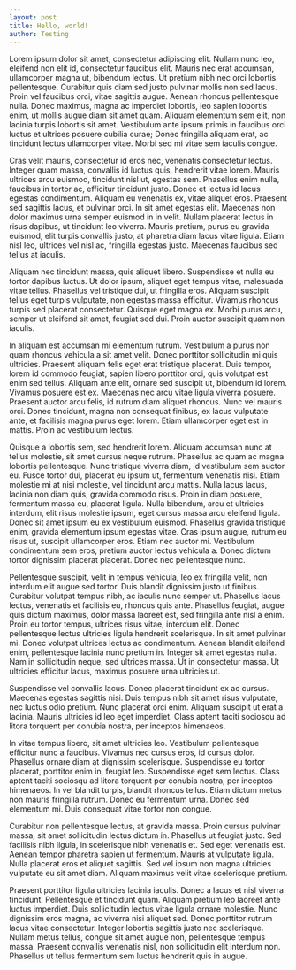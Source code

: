 ```yaml
---
layout: post
title: Hello, world!
author: Testing
---
```

Lorem ipsum dolor sit amet, consectetur adipiscing elit. Nullam nunc leo, eleifend non elit id, consectetur faucibus elit. Mauris nec erat accumsan, ullamcorper magna ut, bibendum lectus. Ut pretium nibh nec orci lobortis pellentesque. Curabitur quis diam sed justo pulvinar mollis non sed lacus. Proin vel faucibus orci, vitae sagittis augue. Aenean rhoncus pellentesque nulla. Donec maximus, magna ac imperdiet lobortis, leo sapien lobortis enim, ut mollis augue diam sit amet quam. Aliquam elementum sem elit, non lacinia turpis lobortis sit amet. Vestibulum ante ipsum primis in faucibus orci luctus et ultrices posuere cubilia curae; Donec fringilla aliquam erat, ac tincidunt lectus ullamcorper vitae. Morbi sed mi vitae sem iaculis congue.

Cras velit mauris, consectetur id eros nec, venenatis consectetur lectus. Integer quam massa, convallis id luctus quis, hendrerit vitae lorem. Mauris ultrices arcu euismod, tincidunt nisl ut, egestas sem. Phasellus enim nulla, faucibus in tortor ac, efficitur tincidunt justo. Donec et lectus id lacus egestas condimentum. Aliquam eu venenatis ex, vitae aliquet eros. Praesent sed sagittis lacus, et pulvinar orci. In sit amet egestas elit. Maecenas non dolor maximus urna semper euismod in in velit. Nullam placerat lectus in risus dapibus, ut tincidunt leo viverra. Mauris pretium, purus eu gravida euismod, elit turpis convallis justo, at pharetra diam lacus vitae ligula. Etiam nisl leo, ultrices vel nisl ac, fringilla egestas justo. Maecenas faucibus sed tellus at iaculis.

Aliquam nec tincidunt massa, quis aliquet libero. Suspendisse et nulla eu tortor dapibus luctus. Ut dolor ipsum, aliquet eget tempus vitae, malesuada vitae tellus. Phasellus vel tristique dui, ut fringilla eros. Aliquam suscipit tellus eget turpis vulputate, non egestas massa efficitur. Vivamus rhoncus turpis sed placerat consectetur. Quisque eget magna ex. Morbi purus arcu, semper ut eleifend sit amet, feugiat sed dui. Proin auctor suscipit quam non iaculis.

In aliquam est accumsan mi elementum rutrum. Vestibulum a purus non quam rhoncus vehicula a sit amet velit. Donec porttitor sollicitudin mi quis ultricies. Praesent aliquam felis eget erat tristique placerat. Duis tempor, lorem id commodo feugiat, sapien libero porttitor orci, quis volutpat est enim sed tellus. Aliquam ante elit, ornare sed suscipit ut, bibendum id lorem. Vivamus posuere est ex. Maecenas nec arcu vitae ligula viverra posuere. Praesent auctor arcu felis, id rutrum diam aliquet rhoncus. Nunc vel mauris orci. Donec tincidunt, magna non consequat finibus, ex lacus vulputate ante, et facilisis magna purus eget lorem. Etiam ullamcorper eget est in mattis. Proin ac vestibulum lectus.

Quisque a lobortis sem, sed hendrerit lorem. Aliquam accumsan nunc at tellus molestie, sit amet cursus neque rutrum. Phasellus ac quam ac magna lobortis pellentesque. Nunc tristique viverra diam, id vestibulum sem auctor eu. Fusce tortor dui, placerat eu ipsum ut, fermentum venenatis nisi. Etiam molestie mi at nisi molestie, vel tincidunt arcu mattis. Nulla lacus lacus, lacinia non diam quis, gravida commodo risus. Proin in diam posuere, fermentum massa eu, placerat ligula. Nulla bibendum, arcu et ultricies interdum, elit risus molestie ipsum, eget cursus massa arcu eleifend ligula. Donec sit amet ipsum eu ex vestibulum euismod. Phasellus gravida tristique enim, gravida elementum ipsum egestas vitae. Cras ipsum augue, rutrum eu risus ut, suscipit ullamcorper eros. Etiam nec auctor mi. Vestibulum condimentum sem eros, pretium auctor lectus vehicula a. Donec dictum tortor dignissim placerat placerat. Donec nec pellentesque nunc.

Pellentesque suscipit, velit in tempus vehicula, leo ex fringilla velit, non interdum elit augue sed tortor. Duis blandit dignissim justo ut finibus. Curabitur volutpat tempus nibh, ac iaculis nunc semper ut. Phasellus lacus lectus, venenatis et facilisis eu, rhoncus quis ante. Phasellus feugiat, augue quis dictum maximus, dolor massa laoreet est, sed fringilla ante nisl a enim. Proin eu tortor tempus, ultrices risus vitae, interdum elit. Donec pellentesque lectus ultricies ligula hendrerit scelerisque. In sit amet pulvinar mi. Donec volutpat ultrices lectus ac condimentum. Aenean blandit eleifend enim, pellentesque lacinia nunc pretium in. Integer sit amet egestas nulla. Nam in sollicitudin neque, sed ultrices massa. Ut in consectetur massa. Ut ultricies efficitur lacus, maximus posuere urna ultricies ut.

Suspendisse vel convallis lacus. Donec placerat tincidunt ex ac cursus. Maecenas egestas sagittis nisi. Duis tempus nibh sit amet risus vulputate, nec luctus odio pretium. Nunc placerat orci enim. Aliquam suscipit ut erat a lacinia. Mauris ultricies id leo eget imperdiet. Class aptent taciti sociosqu ad litora torquent per conubia nostra, per inceptos himenaeos.

In vitae tempus libero, sit amet ultricies leo. Vestibulum pellentesque efficitur nunc a faucibus. Vivamus nec cursus eros, id cursus dolor. Phasellus ornare diam at dignissim scelerisque. Suspendisse eu tortor placerat, porttitor enim in, feugiat leo. Suspendisse eget sem lectus. Class aptent taciti sociosqu ad litora torquent per conubia nostra, per inceptos himenaeos. In vel blandit turpis, blandit rhoncus tellus. Etiam dictum metus non mauris fringilla rutrum. Donec eu fermentum urna. Donec sed elementum mi. Duis consequat vitae tortor non congue.

Curabitur non pellentesque lectus, at gravida massa. Proin cursus pulvinar massa, sit amet sollicitudin lectus dictum in. Phasellus ut feugiat justo. Sed facilisis nibh ligula, in scelerisque nibh venenatis et. Sed eget venenatis est. Aenean tempor pharetra sapien ut fermentum. Mauris at vulputate ligula. Nulla placerat eros et aliquet sagittis. Sed vel ipsum non magna ultricies vulputate eu sit amet diam. Aliquam maximus velit vitae scelerisque pretium.

Praesent porttitor ligula ultricies lacinia iaculis. Donec a lacus et nisl viverra tincidunt. Pellentesque et tincidunt quam. Aliquam pretium leo laoreet ante luctus imperdiet. Duis sollicitudin lectus vitae ligula ornare molestie. Nunc dignissim eros magna, ac viverra nisi aliquet sed. Donec porttitor rutrum lacus vitae consectetur. Integer lobortis sagittis justo nec scelerisque. Nullam metus tellus, congue sit amet augue non, pellentesque tempus massa. Praesent convallis venenatis nisl, non sollicitudin elit interdum non. Phasellus ut tellus fermentum sem luctus hendrerit quis in augue.


